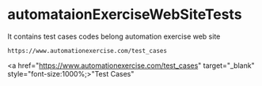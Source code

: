 # automataionExerciseWebSiteTests
It contains test cases codes belong  automation exercise web site

```
https://www.automationexercise.com/test_cases
```

<a href="https://www.automationexercise.com/test_cases" target="_blank" style="font-size:1000%;>"Test Cases"
  <h1 " style="background-color:Yellow;"style="color:Red"></h1>
  </a>
                                                                                                            
                                                                                                            
                                                                                                            

